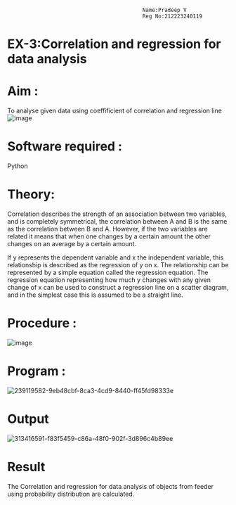                                                Name:Pradeep V
                                               Reg No:212223240119
# EX-3:Correlation and regression for data analysis
# Aim : 

To analyse given data using coeffificient of correlation and regression line
![image](https://user-images.githubusercontent.com/104613195/168224136-d6b64e64-7d3d-4775-9337-c8f96fe41f2d.png)


# Software required :  

Python

# Theory:

Correlation describes the strength of an association between two variables, and is completely symmetrical, the correlation between A and B is the same as the correlation between B and A. However, if the two variables are related it means that when one changes by a certain amount the other changes on an average by a certain amount.  

If y represents the dependent variable and x the independent variable, this relationship is described as the regression of y on x. The relationship can be represented by a simple equation called the regression equation. The regression equation representing how much y changes with any given change of x can be used to construct a regression line on a scatter diagram, and in the simplest case this is assumed to be a straight line.

# Procedure :

![image](https://user-images.githubusercontent.com/104613195/168225866-ac8f6610-bdc3-4ac2-a24e-2b24ba08e189.png)

# Program :
![239119582-9eb48cbf-8ca3-4cd9-8440-ff45fd98333e](https://github.com/velupradeep/Correlation_Regression/assets/150329341/1b239784-2810-44e9-a7a7-5daa54bc73b7)

# Output 
![313416591-f83f5459-c86a-48f0-902f-3d896c4b89ee](https://github.com/velupradeep/Correlation_Regression/assets/150329341/19aba07c-4c59-45ac-bb52-ec8fbbaf0ae9)
# Result
The Correlation and regression for data analysis of objects from feeder using probability distribution are calculated.


